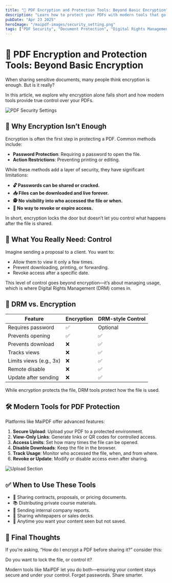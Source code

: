 ```yaml
---
title: "🔐 PDF Encryption and Protection Tools: Beyond Basic Encryption"
description: "Learn how to protect your PDFs with modern tools that go beyond traditional encryption methods."
pubDate: "Apr 23 2025"
heroImage: "/maipdf-images/security_setting.png"
tags: ["PDF Security", "Document Protection", "Digital Rights Management", "Encryption"]
---
```


# 🔐 PDF Encryption and Protection Tools: Beyond Basic Encryption

<div class="intro-panel">
  <p>When sharing sensitive documents, many people think encryption is enough. But is it really?</p>
  <p>In this article, we explore why encryption alone falls short and how modern tools provide true control over your PDFs.</p>
</div>

![PDF Security Settings](/maipdf-images/security_setting.png)

## 🔑 Why Encryption Isn’t Enough

Encryption is often the first step in protecting a PDF. Common methods include:

- **Password Protection**: Requiring a password to open the file.
- **Action Restrictions**: Preventing printing or editing.

While these methods add a layer of security, they have significant limitations:

- **🔓 Passwords can be shared or cracked.**
- **📥 Files can be downloaded and live forever.**
- **🕵️ No visibility into who accessed the file or when.**
- **🔁 No way to revoke or expire access.**

In short, encryption locks the door but doesn’t let you control what happens after the file is shared.

## 🧠 What You Really Need: Control

Imagine sending a proposal to a client. You want to:

- Allow them to view it only a few times.
- Prevent downloading, printing, or forwarding.
- Revoke access after a specific date.

This level of control goes beyond encryption—it’s about managing usage, which is where Digital Rights Management (DRM) comes in.

## 🔐 DRM vs. Encryption

| Feature                  | Encryption | DRM-style Control |
|--------------------------|------------|-------------------|
| Requires password        | ✅         | Optional          |
| Prevents opening         | ✅         | ✅                |
| Prevents download        | ❌         | ✅                |
| Tracks views             | ❌         | ✅                |
| Limits views (e.g., 3x)  | ❌         | ✅                |
| Remote disable           | ❌         | ✅                |
| Update after sending     | ❌         | ✅                |

While encryption protects the file, DRM tools protect how the file is used.

## 🛠 Modern Tools for PDF Protection

Platforms like MaiPDF offer advanced features:

1. **Secure Upload**: Upload your PDF to a protected environment.
2. **View-Only Links**: Generate links or QR codes for controlled access.
3. **Access Limits**: Set how many times the file can be opened.
4. **Disable Downloads**: Keep the file in the browser.
5. **Track Usage**: Monitor who accessed the file, when, and from where.
6. **Revoke or Update**: Modify or disable access even after sharing.

![Upload Section](/maipdf-images/upload_section.png)

## ✅ When to Use These Tools

- 📄 Sharing contracts, proposals, or pricing documents.
- 📚 Distributing private course materials.
- 🧠 Sending internal company reports.
- 🧾 Sharing whitepapers or sales decks.
- 🔐 Anytime you want your content seen but not saved.

## 🧭 Final Thoughts

If you’re asking, “How do I encrypt a PDF before sharing it?” consider this:

Do you want to lock the file, or control it?

Modern tools like MaiPDF let you do both—ensuring your content stays secure and under your control. Forget passwords. Share smarter.